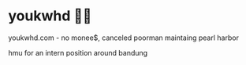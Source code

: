 <!-- <img src="https://c.tenor.com/S61VCO73mOAAAAAj/linux-tux.gif" height="200" /> <img src="https://media.giphy.com/media/ZFLRXCLdais6IwF5wh/giphy.gif" height="200" /> -->

<!-- https://media3.giphy.com/media/eIfr9oo1UIdvIiARDL/giphy.gif -->
<!-- https://media.giphy.com/media/3o85xoi6nNqJQJ95Qc/giphy.gif -->

# youkwhd 🦐✨

youkwhd.com - no monee$, canceled poorman maintaing pearl harbor

hmu for an intern position around bandung
